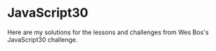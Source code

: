 # JavaScript30

Here are my solutions for the lessons and challenges from Wes Bos's JavaScript30 challenge.
